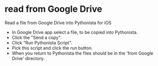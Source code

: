 # read from Google Drive

Read a file from Google Drive into Pythonista for iOS

* In Google Drive app select a file, to be copied into Pythonista.
* Click the "Send a copy".
* Click "Run Pythonista Script".
* Pick this script and click the run button. 
* When you return to Pythonista the files should be in the 'from Google Drive' directory.

